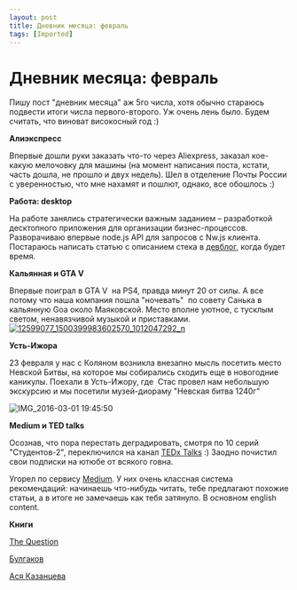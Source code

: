 ```yaml
---
layout: post
title: Дневник месяца: февраль
tags: [Imported]
---
```

# Дневник месяца: февраль

Пишу пост "дневник месяца" аж 5го числа, хотя обычно стараюсь подвести итоги числа первого-второго. Уж очень лень было. Будем считать, что виноват високосный год :)

**Алиэкспресс**

Впервые дошли руки заказать что-то через Aliexpress, заказал кое-какую мелочовку для машины (на момент написания поста, кстати, часть дошла, не прошло и двух недель). Шел в отделение Почты России с уверенностью, что мне нахамят и пошлют, однако, все обошлось :)

**Работа: desktop**

На работе занялись стратегически важным заданием – разработкой десктопного приложения для организации бизнес-процессов. Разворачиваю впервые node.js API для запросов с Nw.js клиента. Постараюсь написать статью с описанием стека в [девблог](http://dev.alexeyev.me), когда будет время.

**Кальянная и GTA V**

Впервые поиграл в GTA V  на PS4, правда минут 20 от силы. А все потому что наша компания пошла "ночевать"  по совету Санька в кальянную Goa около Маяковской. Место вполне уютное, с тусклым светом, ненавязчивой музыкой и приставками.
[![12599077_1500399983602570_1012047292_n](https://vlaim.s3.amazonaws.com/uploads/2016/03/12599077_1500399983602570_1012047292_n-1024x1024.jpg)](https://vlaim.s3.amazonaws.com/uploads/2016/03/12599077_1500399983602570_1012047292_n.jpg)

**Усть-Ижора**

23 февраля у нас с Коляном возникла внезапно мысль посетить место Невской Битвы, на которое мы собирались сходить еще в новогодние каникулы. Поехали в Усть-Ижору, где  Стас провел нам небольшую экскурсию и мы посетили музей-диораму "Невская битва 1240г"

![IMG_2016-03-01 19:45:50](https://vlaim.s3.amazonaws.com/uploads/2016/02/IMG_2016-03-01-194550-1024x759.jpg)

**Medium и TED talks**

Осознав, что пора перестать деградировать, смотря по 10 серий "Студентов-2", переключился на канал [TEDx Talks](http://www.youtube.com/channel/UCsT0YIqwnpJCM-mx7-gSA4Q) :) Заодно почистил свои подписки на ютюбе от всякого говна.

Угорел по сервису [Medium](http://medium.com). У них очень классная система рекомендаций: начинаешь что-нибудь читать, тебе предлагают похожие статьи, а в итоге не замечаешь как тебя затянуло. В основном english content.

**Книги**

[The Question](https://blog.alexeyev.me/2016/02/the-question/ "Книга #04: TheQuestion – Самые странные вопросы обо всем. Том 1")

[Булгаков](https://blog.alexeyev.me/2016/02/notes-of-young-doctor/ "Книга #05: М.А.Булгаков – Записки юного врача")

[Ася Казанцева](https://blog.alexeyev.me/2016/02/asya-kazantseva/ "Книга #06: Ася Казанцева – Кто бы мог подумать! Как мозг заставляет нас делать глупости")